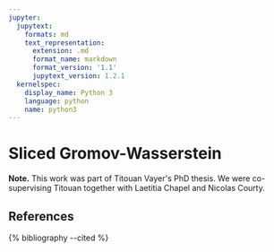 ```yaml
---
jupyter:
  jupytext:
    formats: md
    text_representation:
      extension: .md
      format_name: markdown
      format_version: '1.1'
      jupytext_version: 1.2.1
  kernelspec:
    display_name: Python 3
    language: python
    name: python3
---
```


# Sliced Gromov-Wasserstein

<!-- #region {"tags": ["popout"]} -->
**Note.** This work was part of Titouan Vayer's PhD thesis.
We were co-supervising Titouan together with Laetitia Chapel and Nicolas Courty.
<!-- #endregion -->

## References

{% bibliography --cited %}
